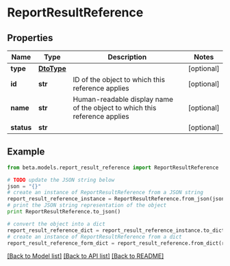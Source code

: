 # ReportResultReference


## Properties
Name | Type | Description | Notes
------------ | ------------- | ------------- | -------------
**type** | [**DtoType**](DtoType.md) |  | [optional] 
**id** | **str** | ID of the object to which this reference applies | [optional] 
**name** | **str** | Human-readable display name of the object to which this reference applies | [optional] 
**status** | **str** |  | [optional] 

## Example

```python
from beta.models.report_result_reference import ReportResultReference

# TODO update the JSON string below
json = "{}"
# create an instance of ReportResultReference from a JSON string
report_result_reference_instance = ReportResultReference.from_json(json)
# print the JSON string representation of the object
print ReportResultReference.to_json()

# convert the object into a dict
report_result_reference_dict = report_result_reference_instance.to_dict()
# create an instance of ReportResultReference from a dict
report_result_reference_form_dict = report_result_reference.from_dict(report_result_reference_dict)
```
[[Back to Model list]](../README.md#documentation-for-models) [[Back to API list]](../README.md#documentation-for-api-endpoints) [[Back to README]](../README.md)


